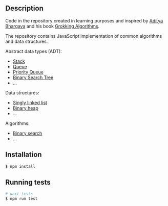 ## Description

Code in the repository created in learning purposes and inspired by [Aditya Bhargava](https://github.com/egonSchiele) and his book [Grokking Algorithms](https://www.amazon.com/Grokking-Algorithms-illustrated-programmers-curious/dp/1617292230/ref=sr_1_1?crid=2H7NNED4LWBHO&keywords=Grokking+Algorithms%3A+An+Illustrated+Guide+for+Programmers+and+Other+Curious+People+1st+Edition&qid=1658412622&s=books&sprefix=grokking+algorithms+an+illustrated+guide+for+programmers+and+other+curious+people+1st+edition%2Cstripbooks-intl-ship%2C194&sr=1-1).

The repository contains JavaScript implementation of common algorithms and data structures.

Abstract data types (ADT): 

* [Stack](https://github.com/AlexeyGurtovenko/common-algorithms-and-data-structutes/tree/main/src/data-structures/01_stack)
* [Queue](https://github.com/AlexeyGurtovenko/common-algorithms-and-data-structutes/tree/main/src/data-structures/03_queue)
* [Priority Queue](https://github.com/AlexeyGurtovenko/common-algorithms-and-data-structutes/tree/main/src/data-structures/05_priority-queue)
* [Binary Search Tree](https://github.com/AlexeyGurtovenko/common-algorithms-and-data-structutes/tree/main/src/data-structures/06_binary-search-tree)
* ...

Data structures: 

* [Singly linked list](https://github.com/AlexeyGurtovenko/common-algorithms-and-data-structutes/tree/main/src/data-structures/02_singly-linked-list)
* [Binary heap](https://github.com/AlexeyGurtovenko/common-algorithms-and-data-structutes/tree/main/src/data-structures/04_binary-heap)
* ...

Algorithms: 

* [Binary search](https://github.com/AlexeyGurtovenko/common-algorithms-and-data-structutes/tree/main/src/algorithms/01_binary_search)
* ...


## Installation

```bash
$ npm install
```

## Running tests

```bash
# unit tests
$ npm run test
```
